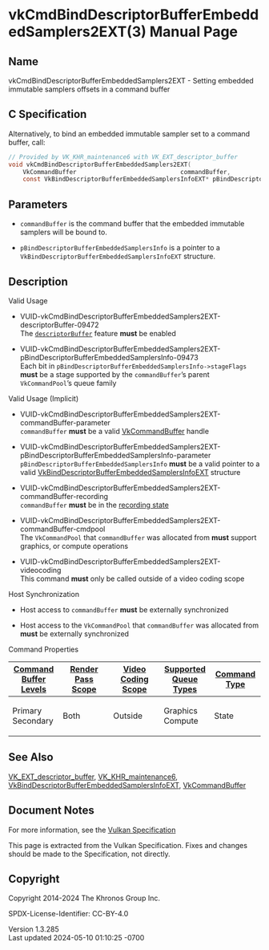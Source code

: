 # vkCmdBindDescriptorBufferEmbeddedSamplers2EXT(3) Manual Page

## Name

vkCmdBindDescriptorBufferEmbeddedSamplers2EXT - Setting embedded
immutable samplers offsets in a command buffer



## <a href="#_c_specification" class="anchor"></a>C Specification

Alternatively, to bind an embedded immutable sampler set to a command
buffer, call:

``` c
// Provided by VK_KHR_maintenance6 with VK_EXT_descriptor_buffer
void vkCmdBindDescriptorBufferEmbeddedSamplers2EXT(
    VkCommandBuffer                             commandBuffer,
    const VkBindDescriptorBufferEmbeddedSamplersInfoEXT* pBindDescriptorBufferEmbeddedSamplersInfo);
```

## <a href="#_parameters" class="anchor"></a>Parameters

- `commandBuffer` is the command buffer that the embedded immutable
  samplers will be bound to.

- `pBindDescriptorBufferEmbeddedSamplersInfo` is a pointer to a
  `VkBindDescriptorBufferEmbeddedSamplersInfoEXT` structure.

## <a href="#_description" class="anchor"></a>Description

Valid Usage

- <a
  href="#VUID-vkCmdBindDescriptorBufferEmbeddedSamplers2EXT-descriptorBuffer-09472"
  id="VUID-vkCmdBindDescriptorBufferEmbeddedSamplers2EXT-descriptorBuffer-09472"></a>
  VUID-vkCmdBindDescriptorBufferEmbeddedSamplers2EXT-descriptorBuffer-09472  
  The <a
  href="https://registry.khronos.org/vulkan/specs/1.3-extensions/html/vkspec.html#features-descriptorBuffer"
  target="_blank" rel="noopener"><code>descriptorBuffer</code></a>
  feature **must** be enabled

- <a
  href="#VUID-vkCmdBindDescriptorBufferEmbeddedSamplers2EXT-pBindDescriptorBufferEmbeddedSamplersInfo-09473"
  id="VUID-vkCmdBindDescriptorBufferEmbeddedSamplers2EXT-pBindDescriptorBufferEmbeddedSamplersInfo-09473"></a>
  VUID-vkCmdBindDescriptorBufferEmbeddedSamplers2EXT-pBindDescriptorBufferEmbeddedSamplersInfo-09473  
  Each bit in `pBindDescriptorBufferEmbeddedSamplersInfo->stageFlags`
  **must** be a stage supported by the `commandBuffer`’s parent
  `VkCommandPool`’s queue family

Valid Usage (Implicit)

- <a
  href="#VUID-vkCmdBindDescriptorBufferEmbeddedSamplers2EXT-commandBuffer-parameter"
  id="VUID-vkCmdBindDescriptorBufferEmbeddedSamplers2EXT-commandBuffer-parameter"></a>
  VUID-vkCmdBindDescriptorBufferEmbeddedSamplers2EXT-commandBuffer-parameter  
  `commandBuffer` **must** be a valid
  [VkCommandBuffer](https://registry.khronos.org/vulkan/specs/1.3-extensions/man/html/VkCommandBuffer.html) handle

- <a
  href="#VUID-vkCmdBindDescriptorBufferEmbeddedSamplers2EXT-pBindDescriptorBufferEmbeddedSamplersInfo-parameter"
  id="VUID-vkCmdBindDescriptorBufferEmbeddedSamplers2EXT-pBindDescriptorBufferEmbeddedSamplersInfo-parameter"></a>
  VUID-vkCmdBindDescriptorBufferEmbeddedSamplers2EXT-pBindDescriptorBufferEmbeddedSamplersInfo-parameter  
  `pBindDescriptorBufferEmbeddedSamplersInfo` **must** be a valid
  pointer to a valid
  [VkBindDescriptorBufferEmbeddedSamplersInfoEXT](https://registry.khronos.org/vulkan/specs/1.3-extensions/man/html/VkBindDescriptorBufferEmbeddedSamplersInfoEXT.html)
  structure

- <a
  href="#VUID-vkCmdBindDescriptorBufferEmbeddedSamplers2EXT-commandBuffer-recording"
  id="VUID-vkCmdBindDescriptorBufferEmbeddedSamplers2EXT-commandBuffer-recording"></a>
  VUID-vkCmdBindDescriptorBufferEmbeddedSamplers2EXT-commandBuffer-recording  
  `commandBuffer` **must** be in the [recording
  state](#commandbuffers-lifecycle)

- <a
  href="#VUID-vkCmdBindDescriptorBufferEmbeddedSamplers2EXT-commandBuffer-cmdpool"
  id="VUID-vkCmdBindDescriptorBufferEmbeddedSamplers2EXT-commandBuffer-cmdpool"></a>
  VUID-vkCmdBindDescriptorBufferEmbeddedSamplers2EXT-commandBuffer-cmdpool  
  The `VkCommandPool` that `commandBuffer` was allocated from **must**
  support graphics, or compute operations

- <a
  href="#VUID-vkCmdBindDescriptorBufferEmbeddedSamplers2EXT-videocoding"
  id="VUID-vkCmdBindDescriptorBufferEmbeddedSamplers2EXT-videocoding"></a>
  VUID-vkCmdBindDescriptorBufferEmbeddedSamplers2EXT-videocoding  
  This command **must** only be called outside of a video coding scope

Host Synchronization

- Host access to `commandBuffer` **must** be externally synchronized

- Host access to the `VkCommandPool` that `commandBuffer` was allocated
  from **must** be externally synchronized

Command Properties

<table class="tableblock frame-all grid-all stretch">
<colgroup>
<col style="width: 20%" />
<col style="width: 20%" />
<col style="width: 20%" />
<col style="width: 20%" />
<col style="width: 20%" />
</colgroup>
<thead>
<tr class="header">
<th class="tableblock halign-left valign-top"><a
href="#VkCommandBufferLevel">Command Buffer Levels</a></th>
<th class="tableblock halign-left valign-top"><a
href="#vkCmdBeginRenderPass">Render Pass Scope</a></th>
<th class="tableblock halign-left valign-top"><a
href="#vkCmdBeginVideoCodingKHR">Video Coding Scope</a></th>
<th class="tableblock halign-left valign-top"><a
href="#VkQueueFlagBits">Supported Queue Types</a></th>
<th class="tableblock halign-left valign-top"><a
href="#fundamentals-queueoperation-command-types">Command Type</a></th>
</tr>
</thead>
<tbody>
<tr class="odd">
<td class="tableblock halign-left valign-top"><p>Primary<br />
Secondary</p></td>
<td class="tableblock halign-left valign-top"><p>Both</p></td>
<td class="tableblock halign-left valign-top"><p>Outside</p></td>
<td class="tableblock halign-left valign-top"><p>Graphics<br />
Compute</p></td>
<td class="tableblock halign-left valign-top"><p>State</p></td>
</tr>
</tbody>
</table>

## <a href="#_see_also" class="anchor"></a>See Also

[VK_EXT_descriptor_buffer](https://registry.khronos.org/vulkan/specs/1.3-extensions/man/html/VK_EXT_descriptor_buffer.html),
[VK_KHR_maintenance6](https://registry.khronos.org/vulkan/specs/1.3-extensions/man/html/VK_KHR_maintenance6.html),
[VkBindDescriptorBufferEmbeddedSamplersInfoEXT](https://registry.khronos.org/vulkan/specs/1.3-extensions/man/html/VkBindDescriptorBufferEmbeddedSamplersInfoEXT.html),
[VkCommandBuffer](https://registry.khronos.org/vulkan/specs/1.3-extensions/man/html/VkCommandBuffer.html)

## <a href="#_document_notes" class="anchor"></a>Document Notes

For more information, see the <a
href="https://registry.khronos.org/vulkan/specs/1.3-extensions/html/vkspec.html#vkCmdBindDescriptorBufferEmbeddedSamplers2EXT"
target="_blank" rel="noopener">Vulkan Specification</a>

This page is extracted from the Vulkan Specification. Fixes and changes
should be made to the Specification, not directly.

## <a href="#_copyright" class="anchor"></a>Copyright

Copyright 2014-2024 The Khronos Group Inc.

SPDX-License-Identifier: CC-BY-4.0

Version 1.3.285  
Last updated 2024-05-10 01:10:25 -0700
